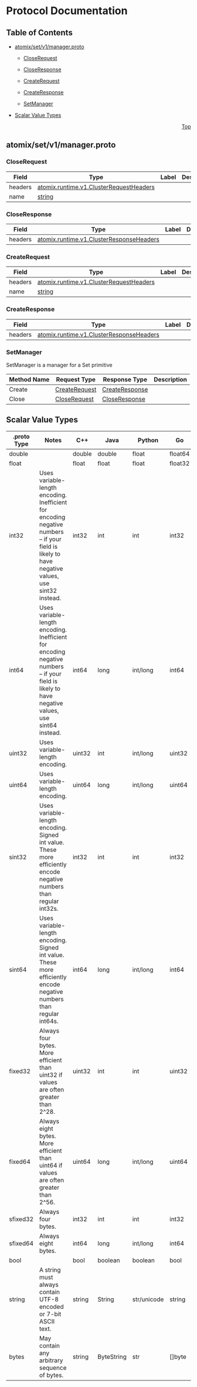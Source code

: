 # Protocol Documentation
<a name="top"></a>

## Table of Contents

- [atomix/set/v1/manager.proto](#atomix_set_v1_manager-proto)
    - [CloseRequest](#atomix-set-v1-CloseRequest)
    - [CloseResponse](#atomix-set-v1-CloseResponse)
    - [CreateRequest](#atomix-set-v1-CreateRequest)
    - [CreateResponse](#atomix-set-v1-CreateResponse)
  
    - [SetManager](#atomix-set-v1-SetManager)
  
- [Scalar Value Types](#scalar-value-types)



<a name="atomix_set_v1_manager-proto"></a>
<p align="right"><a href="#top">Top</a></p>

## atomix/set/v1/manager.proto



<a name="atomix-set-v1-CloseRequest"></a>

### CloseRequest



| Field | Type | Label | Description |
| ----- | ---- | ----- | ----------- |
| headers | [atomix.runtime.v1.ClusterRequestHeaders](#atomix-runtime-v1-ClusterRequestHeaders) |  |  |
| name | [string](#string) |  |  |






<a name="atomix-set-v1-CloseResponse"></a>

### CloseResponse



| Field | Type | Label | Description |
| ----- | ---- | ----- | ----------- |
| headers | [atomix.runtime.v1.ClusterResponseHeaders](#atomix-runtime-v1-ClusterResponseHeaders) |  |  |






<a name="atomix-set-v1-CreateRequest"></a>

### CreateRequest



| Field | Type | Label | Description |
| ----- | ---- | ----- | ----------- |
| headers | [atomix.runtime.v1.ClusterRequestHeaders](#atomix-runtime-v1-ClusterRequestHeaders) |  |  |
| name | [string](#string) |  |  |






<a name="atomix-set-v1-CreateResponse"></a>

### CreateResponse



| Field | Type | Label | Description |
| ----- | ---- | ----- | ----------- |
| headers | [atomix.runtime.v1.ClusterResponseHeaders](#atomix-runtime-v1-ClusterResponseHeaders) |  |  |





 

 

 


<a name="atomix-set-v1-SetManager"></a>

### SetManager
SetManager is a manager for a Set primitive

| Method Name | Request Type | Response Type | Description |
| ----------- | ------------ | ------------- | ------------|
| Create | [CreateRequest](#atomix-set-v1-CreateRequest) | [CreateResponse](#atomix-set-v1-CreateResponse) |  |
| Close | [CloseRequest](#atomix-set-v1-CloseRequest) | [CloseResponse](#atomix-set-v1-CloseResponse) |  |

 



## Scalar Value Types

| .proto Type | Notes | C++ | Java | Python | Go | C# | PHP | Ruby |
| ----------- | ----- | --- | ---- | ------ | -- | -- | --- | ---- |
| <a name="double" /> double |  | double | double | float | float64 | double | float | Float |
| <a name="float" /> float |  | float | float | float | float32 | float | float | Float |
| <a name="int32" /> int32 | Uses variable-length encoding. Inefficient for encoding negative numbers – if your field is likely to have negative values, use sint32 instead. | int32 | int | int | int32 | int | integer | Bignum or Fixnum (as required) |
| <a name="int64" /> int64 | Uses variable-length encoding. Inefficient for encoding negative numbers – if your field is likely to have negative values, use sint64 instead. | int64 | long | int/long | int64 | long | integer/string | Bignum |
| <a name="uint32" /> uint32 | Uses variable-length encoding. | uint32 | int | int/long | uint32 | uint | integer | Bignum or Fixnum (as required) |
| <a name="uint64" /> uint64 | Uses variable-length encoding. | uint64 | long | int/long | uint64 | ulong | integer/string | Bignum or Fixnum (as required) |
| <a name="sint32" /> sint32 | Uses variable-length encoding. Signed int value. These more efficiently encode negative numbers than regular int32s. | int32 | int | int | int32 | int | integer | Bignum or Fixnum (as required) |
| <a name="sint64" /> sint64 | Uses variable-length encoding. Signed int value. These more efficiently encode negative numbers than regular int64s. | int64 | long | int/long | int64 | long | integer/string | Bignum |
| <a name="fixed32" /> fixed32 | Always four bytes. More efficient than uint32 if values are often greater than 2^28. | uint32 | int | int | uint32 | uint | integer | Bignum or Fixnum (as required) |
| <a name="fixed64" /> fixed64 | Always eight bytes. More efficient than uint64 if values are often greater than 2^56. | uint64 | long | int/long | uint64 | ulong | integer/string | Bignum |
| <a name="sfixed32" /> sfixed32 | Always four bytes. | int32 | int | int | int32 | int | integer | Bignum or Fixnum (as required) |
| <a name="sfixed64" /> sfixed64 | Always eight bytes. | int64 | long | int/long | int64 | long | integer/string | Bignum |
| <a name="bool" /> bool |  | bool | boolean | boolean | bool | bool | boolean | TrueClass/FalseClass |
| <a name="string" /> string | A string must always contain UTF-8 encoded or 7-bit ASCII text. | string | String | str/unicode | string | string | string | String (UTF-8) |
| <a name="bytes" /> bytes | May contain any arbitrary sequence of bytes. | string | ByteString | str | []byte | ByteString | string | String (ASCII-8BIT) |

